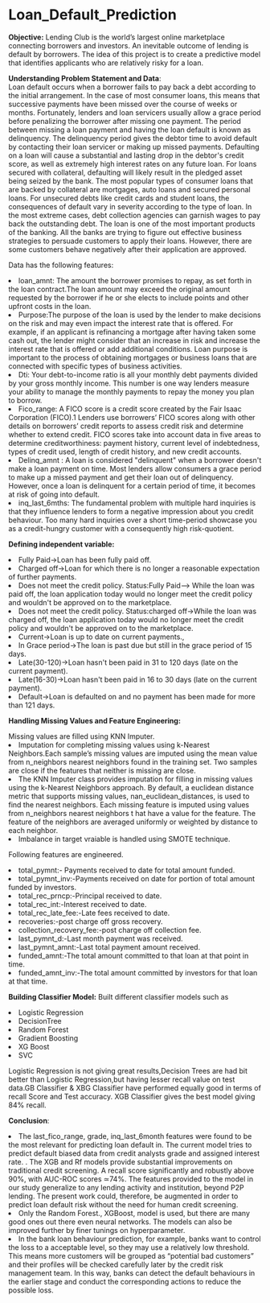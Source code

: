 # Loan_Default_Prediction
<p><b>Objective:</b>
 Lending Club is the world’s largest online marketplace connecting borrowers and investors. An inevitable outcome of lending is default by borrowers. The idea of this project is to create a predictive model that identifies applicants who are relatively risky for a loan.</p> 
 
<p><b>Understanding Problem Statement and Data</b>:</br>Loan default occurs when a borrower fails to pay back a debt according to the initial arrangement. In the case of most consumer loans, this means that successive payments have been missed over the course of weeks or months. Fortunately, lenders and loan servicers usually allow a grace period before penalizing the borrower after missing one payment. The period between missing a loan payment and having the loan default is known as delinquency. The delinquency period gives the debtor time to avoid default by contacting their loan servicer or making up missed payments. Defaulting on a loan will cause a substantial and lasting drop in the debtor's credit score, as well as extremely high interest rates on any future loan. For loans secured with collateral, defaulting will likely result in the pledged asset being seized by the bank. The most popular types of consumer loans that are backed by collateral are mortgages, auto loans and secured personal loans. For unsecured debts like credit cards and student loans, the consequences of default vary in severity according to the type of loan. In the most extreme cases, debt collection agencies can garnish wages to pay back the outstanding debt. The loan is one of the most important products of the banking. All the banks are trying to figure out effective business strategies to persuade customers to apply their loans. However, there are some customers behave negatively after their application are approved.</p>

<p>Data has the following features:</p>
<li>loan_amnt: The amount the borrower promises to repay, as set forth in the loan contract.The loan amount may exceed the original amount requested by the borrower if he or she elects to include points and other upfront costs in the loan.
<li>Purpose:The purpose of the loan is used by the lender to make decisions on the risk and may even impact the interest rate that is offered. For example, if an applicant is refinancing a mortgage after having taken some cash out, the lender might consider that an increase in risk and increase the interest rate that is offered or add additional conditions. Loan purpose is important to the process of obtaining mortgages or business loans that are connected with specific types of business activities.
<li>Dti: Your debt-to-income ratio is all your monthly debt payments divided by your gross monthly income. This number is one way lenders measure your ability to manage the monthly payments to repay the money you plan to borrow.
<li>Fico_range: A FICO score is a credit score created by the Fair Isaac Corporation (FICO).1﻿ Lenders use borrowers’ FICO scores along with other details on borrowers’ credit reports to assess credit risk and determine whether to extend credit. FICO scores take into account data in five areas to determine creditworthiness: payment history, current level of indebtedness, types of credit used, length of credit history, and new credit accounts.
<li>Delinq_amnt : A loan is considered "delinquent" when a borrower doesn't make a loan payment on time. Most lenders allow consumers a grace period to make up a missed payment and get their loan out of delinquency. However, once a loan is delinquent for a certain period of time, it becomes at risk of going into default.
<li>inq_last_6mths: The fundamental problem with multiple hard inquiries is that they influence lenders to form a negative impression about you credit behaviour. Too many hard inquiries over a short time-period showcase you as a credit-hungry customer with a consequently high risk-quotient.
  
  <p><b>Defining independent variable:</b><p>
<li>Fully Paid->Loan has been fully paid off.
<li>Charged off->Loan for which there is no longer a reasonable expectation of further payments.
<li>Does not meet the credit policy. Status:Fully Paid--> While the loan was paid off, the loan application today would no longer meet the credit policy and wouldn't be approved on to the marketplace.
<li>Does not meet the credit policy. Status:charged off->While the loan was charged off, the loan application today would no longer meet the credit policy and wouldn't be approved on to the marketplace.
<li>Current->Loan is up to date on current payments.,
<li>In Grace period->The loan is past due but still in the grace period of 15 days.
<li>Late(30-120)->Loan hasn't been paid in 31 to 120 days (late on the current payment).
<li>Late(16-30)->Loan hasn't been paid in 16 to 30 days (late on the current payment).
<li>Default->Loan is defaulted on and no payment has been made for more than 121 days.
  
<p><b>Handling Missing Values and Feature Engineering:</b></p>
 Missing values are filled using KNN Imputer.
 <li>Imputation for completing missing values using 
k-Nearest Neighbors.Each sample’s missing values 
are imputed using the mean value from n_neighbors
nearest neighbors found in the training set. Two 
samples are close if the features that 
neither is missing are close.
<li>The KNN Imputer class provides imputation 
for filling in missing values using the k-Nearest 
Neighbors approach. By default, a euclidean distance
 metric that supports missing values,
 nan_euclidean_distances, is used to find the 
nearest neighbors. Each missing feature is imputed 
using values from n_neighbors nearest neighbors t
hat have a value for the feature. The feature 
of the neighbors are averaged uniformly or weighted
 by distance to each neighbor.  
<li>Imbalance in target vraiable is handled using SMOTE technique.

<p>Following features are engineered.<p>
<li>total_pymnt:- Payments received to date for total amount funded.
<li>total_pymnt_inv:-Payments received on date for portion of total amount funded by investors.
<li>total_rec_prncp:-Principal received to date.
<li>total_rec_int:-Interest received to date.
<li>total_rec_late_fee:-Late fees received to date.
<li>recoveries:-post charge off gross recovery.
<li>collection_recovery_fee:-post charge off collection fee.
<li>last_pymnt_d:-Last month payment was received.
<li>last_pymnt_amnt:-Last total payment amount received.
<li>funded_amnt:-The total amount committed to that loan at that point in time.
<li>funded_amnt_inv:-The total amount committed by investors for that loan at that time.
</p>
 
  
  <p><b>Building Classifier Model:</b>
    Built different classifier models such as

<li>Logistic Regression
<li>DecisionTree
<li>Random Forest
<li>Gradient Boosting
<li>XG Boost
<li>SVC
 
 Logistic Regression is not giving great results,Decision Trees are had bit better than Logistic Regression,but having lesser recall value on test data.GB Classifier & XBG Classifier  have performed equally good in terms of recall  Score and Test accuracy. XGB Classifier gives the best model giving 84% recall.
  </p>
  
  <p><b>Conclusion</b>:
 <li>The last_fico_range, grade, inq_last_6month features were found to be the most relevant for predicting loan default in. The current model tries to predict default biased data from credit analysts grade and assigned interest rate. . The XGB and Rf models provide substantial improvements on traditional credit screening. A recall score significantly and robustly above 90%, with AUC-ROC scores ≃74%. The features provided to the model in our study generalize to any lending activity and institution, beyond P2P lending. The present work could, therefore, be augmented in order to predict loan default risk without the need for human credit screening.
<li>Only the Random Forest., XGBoost, model is used, but there are many good ones out there even neural networks. The models can also be improved further by finer tunings on hyperparameter.
<li>In the bank loan behaviour prediction, for example, banks want to control the loss to a acceptable level, so they may use a relatively low threshold. This means more customers will be grouped as “potential bad customers” and their profiles will be checked carefully later by the credit risk management team. In this way, banks can detect the default behaviours in the earlier stage and conduct the corresponding actions to reduce the possible loss.
  </p>
  
 


